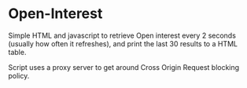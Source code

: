 # Open-Interest

Simple HTML and javascript to retrieve Open interest every 2 seconds (usually how often it refreshes), and print the last 30 results to a HTML table. 

Script uses a proxy server to get around Cross Origin Request blocking policy.
